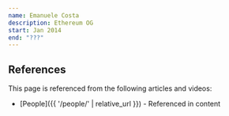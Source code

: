 ```yaml
---
name: Emanuele Costa
description: Ethereum OG
start: Jan 2014
end: "???"
---
```


## References

This page is referenced from the following articles and videos:

- [People]({{ '/people/' | relative_url }}) - Referenced in content
